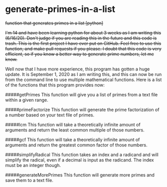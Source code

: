 # generate-primes-in-a-list
~~function that generates primes in a list [python]~~

~~I'm 14 and have been learning python for about 3 weeks as I am writing this (6/16/20). Don't judge if you are reading this in the future and this code is trash. This is the first project I have ever put on GitHub. Feel free to use this function, and make pull requests if you please. I doubt that this code is very efficient, so if you know a better way to generate prime numbers, let me know.~~

Well now that I have more experience, this program has gotten a huge update. It is September 1, 2020 as I am writing this, and this can now be run from the command line to use multiple mathematical functions.
Here is a list of the functions that this program provides now:

#####getPrimes
This function will give you a list of primes from a text file within a given range.

#####primeFactorize
This function will generate the prime factorization of a number based on your text file of primes.

#####lcm
This function will take a theoretically infinite amount of arguments and return the least common multiple of those numbers.

#####gcf
This function will take a theoretically infinite amount of arguments and return the greatest common factor of those numbers.

#####simplifyRadical
This function takes an index and a radicand and will simplify the radical, even if a decimal is input as the radicand. The index must be an integer though.

#####generateMorePrimes
This function will generate more primes and save them to a text file.
